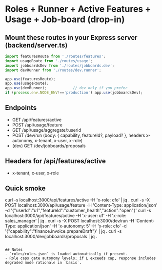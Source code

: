 # Roles + Runner + Active Features + Usage + Job-board (drop-in)

## Mount these routes in your Express server (backend/server.ts)
```ts
import featuresRoute from './routes/features';
import usageRoute from './routes/usage';
import jobboardsDev from './routes/jobboards.dev';
import devRunner from './routes/dev.runner';

app.use(featuresRoute);
app.use(usageRoute);
app.use(devRunner);            // dev only if you prefer
if (process.env.NODE_ENV!=='production') app.use(jobboardsDev);
```

## Endpoints
- GET /api/features/active
- POST /api/usage/feature
- GET /api/usage/aggregate/:userId
- POST /dev/run   (body: { capability, featureId?, payload? }, headers x-autonomy, x-tenant, x-user, x-role)
- (dev) GET /dev/jobboards/proposals

## Headers for /api/features/active
- x-tenant, x-user, x-role

## Quick smoke
curl -s localhost:3000/api/features/active -H 'x-role: cfo' | jq .
curl -s -X POST localhost:3000/api/usage/feature -H 'Content-Type: application/json' -d '{"userId":"u1","featureId":"customer_health","action":"open"}'
curl -s localhost:3000/api/features/active -H 'x-user: u1' -H 'x-role: sales_manager' | jq .
curl -s -X POST localhost:3000/dev/run -H 'Content-Type: application/json' -H 'x-autonomy: 5' -H 'x-role: cfo' -d '{"capability":"finance.invoice.prepareDraft"}' | jq .
curl -s localhost:3000/dev/jobboards/proposals | jq .
```

## Notes
- `roles/roles.json` is loaded automatically if present.
- Role caps gate autonomy levels; if L exceeds cap, response includes degraded mode rationale in `basis`.
```
